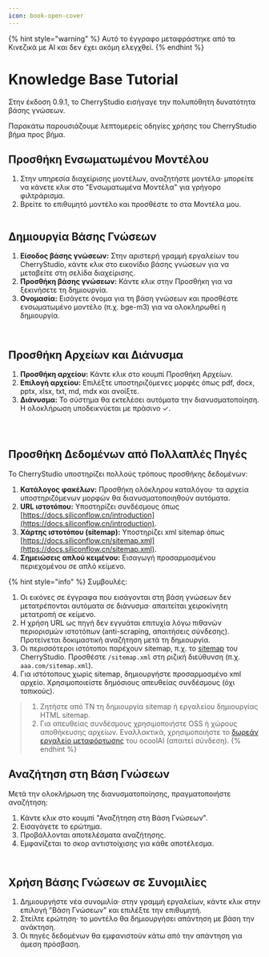```yaml
---
icon: book-open-cover
---
```


{% hint style="warning" %}
Αυτό το έγγραφο μεταφράστηκε από τα Κινεζικά με AI και δεν έχει ακόμη ελεγχθεί.
{% endhint %}

# Knowledge Base Tutorial

Στην έκδοση 0.9.1, το CherryStudio εισήγαγε την πολυπόθητη δυνατότητα βάσης γνώσεων.

Παρακάτω παρουσιάζουμε λεπτομερείς οδηγίες χρήσης του CherryStudio βήμα προς βήμα.

## Προσθήκη Ενσωματωμένου Μοντέλου

1. Στην υπηρεσία διαχείρισης μοντέλων, αναζητήστε μοντέλα· μπορείτε να κάνετε κλικ στο "Ενσωματωμένα Μοντέλα" για γρήγορο φιλτράρισμα.
2. Βρείτε το επιθυμητό μοντέλο και προσθέστε το στα Μοντέλα μου.

<figure><img src="../.gitbook/assets/image.webp" alt=""><figcaption></figcaption></figure>

## Δημιουργία Βάσης Γνώσεων

1. **Είσοδος βάσης γνώσεων:** Στην αριστερή γραμμή εργαλείων του CherryStudio, κάντε κλικ στο εικονίδιο βάσης γνώσεων για να μεταβείτε στη σελίδα διαχείρισης.
2. **Προσθήκη βάσης γνώσεων:** Κάντε κλικ στην Προσθήκη για να ξεκινήσετε τη δημιουργία.
3. **Ονομασία:** Εισάγετε όνομα για τη βάση γνώσεων και προσθέστε ενσωματωμένο μοντέλο (π.χ. bge-m3) για να ολοκληρωθεί η δημιουργία.

<figure><img src="../.gitbook/assets/image-1 (1).webp" alt=""><figcaption></figcaption></figure>
<figure><img src="../.gitbook/assets/image-2 (1).webp" alt=""><figcaption></figcaption></figure>

## Προσθήκη Αρχείων και Διάνυσμα

1. **Προσθήκη αρχείου:** Κάντε κλικ στο κουμπί Προσθήκη Αρχείων.
2. **Επιλογή αρχείου:** Επιλέξτε υποστηριζόμενες μορφές όπως pdf, docx, pptx, xlsx, txt, md, mdx και ανοίξτε.
3. **Διάνυσμα:** Το σύστημα θα εκτελέσει αυτόματα την διανυσματοποίηση. Η ολοκλήρωση υποδεικνύεται με πράσινο ✓.

<figure><img src="../.gitbook/assets/image-3.webp" alt=""><figcaption></figcaption></figure>
<figure><img src="../.gitbook/assets/image-4.webp" alt=""><figcaption></figcaption></figure>
<figure><img src="../.gitbook/assets/image-5.webp" alt=""><figcaption></figcaption></figure>

## Προσθήκη Δεδομένων από Πολλαπλές Πηγές

Το CherryStudio υποστηρίζει πολλούς τρόπους προσθήκης δεδομένων:

1. **Κατάλογος φακέλων:** Προσθήκη ολόκληρου καταλόγου· τα αρχεία υποστηριζόμενων μορφών θα διανυσματοποιηθούν αυτόματα.
2. **URL ιστοτόπου:** Υποστηρίζει συνδέσμους όπως [https://docs.siliconflow.cn/introduction](https://docs.siliconflow.cn/introduction).
3. **Χάρτης ιστοτόπου (sitemap):** Υποστηρίζει xml sitemap όπως [https://docs.siliconflow.cn/sitemap.xml](https://docs.siliconflow.cn/sitemap.xml).
4. **Σημειώσεις απλού κειμένου:** Εισαγωγή προσαρμοσμένου περιεχομένου σε απλό κείμενο.

{% hint style="info" %}
Συμβουλές:

1. Οι εικόνες σε έγγραφα που εισάγονται στη βάση γνώσεων δεν μετατρέπονται αυτόματα σε διάνυσμα· απαιτείται χειροκίνητη μετατροπή σε κείμενο.
2. Η χρήση URL ως πηγή δεν εγγυάται επιτυχία λόγω πιθανών περιορισμών ιστοτόπων (anti-scraping, απαιτήσεις σύνδεσης). Προτείνεται δοκιμαστική αναζήτηση μετά τη δημιουργία.
3. Οι περισσότεροι ιστότοποι παρέχουν sitemap, π.χ. το [sitemap](https://docs.cherry-ai.com/sitemap-pages.xml) του CherryStudio. Προσθέστε `/sitemap.xml` στη ριζική διεύθυνση (π.χ. `aaa.com/sitemap.xml`).
4. Για ιστότοπους χωρίς sitemap, δημιουργήστε προσαρμοσμένο xml αρχείο. Χρησιμοποιείστε δημόσιους απευθείας συνδέσμους (όχι τοπικούς).

> 1) Ζητήστε από ΤΝ τη δημιουργία sitemap ή εργαλείου δημιουργίας HTML sitemap.
> 2) Για απευθείας συνδέσμους χρησιμοποιήστε OSS ή χώρους αποθήκευσης αρχείων. Εναλλακτικά, χρησιμοποιήστε το [δωρεάν εργαλείο μεταφόρτωσης](https://one.ocoolai.com/login) του ocoolAI (απαιτεί σύνδεση).
{% endhint %}

## Αναζήτηση στη Βάση Γνώσεων

Μετά την ολοκλήρωση της διανυσματοποίησης, πραγματοποιήστε αναζήτηση:

1. Κάντε κλικ στο κουμπί "Αναζήτηση στη Βάση Γνώσεων".
2. Εισαγάγετε το ερώτημα.
3. Προβάλλονται αποτελέσματα αναζήτησης.
4. Εμφανίζεται το σκορ αντιστοίχισης για κάθε αποτέλεσμα.

<figure><img src="../.gitbook/assets/image-7.webp" alt=""><figcaption></figcaption></figure>
<figure><img src="../.gitbook/assets/image-8.webp" alt=""><figcaption></figcaption></figure>

## Χρήση Βάσης Γνώσεων σε Συνομιλίες

1. Δημιουργήστε νέα συνομιλία· στην γραμμή εργαλείων, κάντε κλικ στην επιλογή "Βάση Γνώσεων" και επιλέξτε την επιθυμητή.
2. Στείλτε ερώτηση· το μοντέλο θα δημιουργήσει απάντηση με βάση την ανάκτηση.
3. Οι πηγές δεδομένων θα εμφανιστούν κάτω από την απάντηση για άμεση πρόσβαση.

<figure><img src="../.gitbook/assets/image-9.webp" alt=""><figcaption></figcaption></figure>
<figure><img src="../.gitbook/assets/image-10.webp" alt=""><figcaption></figcaption></figure>